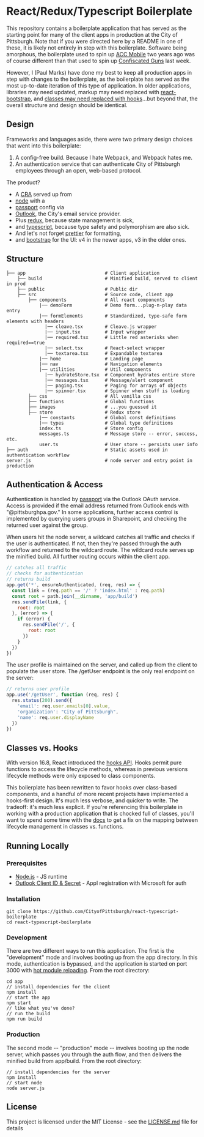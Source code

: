 # React/Redux/Typescript Boilerplate

This repository contains a boilerplate application that has served as the starting point for many of the client apps in production at the City of Pittsburgh.  Note that if you were directed here by a README in one of these, it is likely not entirely in step with this boilerplate.  Software being amorphous, the boilerplate used to spin up [ACC Mobile](https://github.com/CityofPittsburgh/ACCmobile) two years ago was of course different than that used to spin up [Confiscated Guns](https://github.com/CityofPittsburgh/confiscated-guns) last week.  

However, I (Paul Marks) have done my best to keep all production apps in step with changes to the boilerplate, as the boilerplate has served as the most up-to-date iteration of this type of application.  In older applications, libraries may need updated, markup may need replaced with [react-bootstrap](https://react-bootstrap.github.io/), and [classes may need replaced with hooks](https://reactjs.org/docs/hooks-faq.html)...but beyond that, the overall structure and design should be identical.

## Design
Frameworks and languages aside, there were two primary design choices that went into this boilerplate: 
1. A config-free build.  Because I hate Webpack, and Webpack hates me.
2. An authentication service that can authenticate City of Pittsburgh employees through an open, web-based protocol.

The product?  
* A [CRA](https://github.com/facebook/create-react-app) served up from 
* [node](https://nodejs.org/en/) with a 
* [passport](http://www.passportjs.org/) config via 
* [Outlook](http://www.passportjs.org/packages/passport-outlook/), the City's email service provider.  
* Plus [redux](https://redux.js.org/), because state management is sick,  
* and [typescript](https://www.typescriptlang.org/), because type safety and polymorphism are also sick.
* And let's not forget [prettier](https://prettier.io/) for formatting,
* and [bootstrap](https://getbootstrap.com/) for the UI: v4 in the newer apps, v3 in the older ones.

## Structure    
    ├── app                             # Client application
        ├── build                       # Minified build, served to client in prod
        ├── public                      # Public dir
        ├── src                         # Source code, client app         
            ├── components              # All react components          
                |── demoForm            # Demo form...plug-n-play data entry         
                |── formElements        # Standardized, type-safe form elements with headers
                  |── cleave.tsx        # Cleave.js wrapper
                  |── input.tsx         # Input wrapper
                  |── required.tsx      # Little red asterisks when required==true
                  |── select.tsx        # React-select wrapper 
                  |── textarea.tsx      # Expandable textarea      
                |── home                # Landing page
                |── nav                 # Navigation elements    
                |── utilities           # Util components
                  |── hydrateStore.tsx  # Component hydrates entire store 
                  |── messages.tsx      # Message/alert component
                  |── paging.tsx        # Paging for arrays of objects
                  |── spinner.tsx       # Spinner when stuff is loading
            ├── css                     # All vanilla css
            ├── functions               # Global functions
            ├── images                  # ...you guessed it
            ├── store                   # Redux store
                |── constants           # Global const definitions         
                |── types               # Global type definitions   
                index.ts                # Store config
                messages.ts             # Message store -- error, success, etc.       
                user.ts                 # User store -- persists user info
    ├── auth                            # Static assets used in authentication workflow
    server.js                           # node server and entry point in production


## Authentication & Access
Authentication is handled by [passport](http://www.passportjs.org/) via the Outlook OAuth service.  Access is provided if the email address returned from Outlook ends with "@pittsburghpa.gov."  In some applications, further access control is implemented by querying users groups in Sharepoint, and checking the returned user against the group.

When users hit the node server, a wildcard catches all traffic and checks if the user is authenticated.  If not, then they're passed through the auth workflow and returned to the wildcard route.  The wildcard route serves up the minified build.  All further routing occurs within the client app.

```javascript
// catches all traffic
// checks for authentication
// returns build
app.get('*', ensureAuthenticated, (req, res) => {
  const link = (req.path == '/' ? 'index.html' : req.path)
  const root = path.join(__dirname, 'app/build')
  res.sendFile(link, {
    root: root
  }, (error) => {
    if (error) {
      res.sendFile('/', {
        root: root
      })
    }
  })
})
```

The user profile is maintained on the server, and called up from the client to populate the user store.  The /getUser endpoint is the only real endpoint on the server:

```javascript
// returns user profile
app.use('/getUser', function (req, res) {
  res.status(200).send({
    'email': req.user.emails[0].value,
    'organization': "City of Pittsburgh",
    'name': req.user.displayName
  })
})
```

## Classes vs. Hooks
With version 16.8, React introduced the [hooks API](https://reactjs.org/docs/hooks-intro.html).  Hooks permit pure functions to access the lifecycle methods, whereas in previous versions lifecycle methods were only exposed to class components.  

This boilerplate has been rewritten to favor hooks over class-based components, and a handful of more recent projects have implemented a hooks-first design.  It's much less verbose, and quicker to write.  The tradeoff: it's much less explicit.  If you're referencing this boilerplate in working with a production application that is chocked full of classes, you'll want to spend some time with the [docs](https://reactjs.org/docs/hooks-reference.html#basic-hooks) to get a fix on the mapping between lifecycle management in classes vs. functions.

## Running Locally

### Prerequisites

* [Node.js](https://nodejs.org) - JS runtime
* [Outlook Client ID & Secret](https://docs.microsoft.com/en-us/graph/auth-register-app-v2) - Appl registration with Microsoft for auth

### Installation
```
git clone https://github.com/CityofPittsburgh/react-typescript-boilerplate
cd react-typescript-boilerplate
```

### Development
There are two different ways to run this application.   The first is the "development" mode and involves booting up from the app directory.  In this mode, authentication is bypassed, and the application is started on port 3000 with [hot module reloading](https://webpack.js.org/concepts/hot-module-replacement/).  From the root directory:
```
cd app
// install dependencies for the client
npm install
// start the app
npm start
// like what you've done?
// run the build
npm run build
```

### Production
The second mode -- "production" mode -- involves booting up the node server, which passes you through the auth flow, and then delivers the minified build from app/build.  From the root directory:
```
// install dependencies for the server
npm install
// start node
node server.js
```

## License

This project is licensed under the MIT License - see the [LICENSE.md](LICENSE.md) file for details